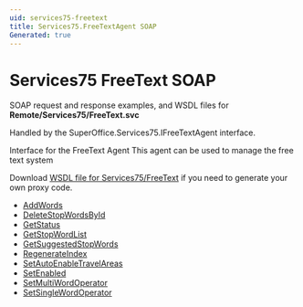 ```yaml
---
uid: services75-freetext
title: Services75.FreeTextAgent SOAP
Generated: true
---
```


# Services75 FreeText SOAP

SOAP request and response examples, and WSDL files for **Remote/Services75/FreeText.svc**

Handled by the <see cref="T:SuperOffice.Services75.IFreeTextAgent">SuperOffice.Services75.IFreeTextAgent</see> interface.

Interface for the FreeText Agent
This agent can be used to manage the free text system

Download [WSDL file for Services75/FreeText](../Services75-FreeText.md) if you need to generate your own proxy code.

* [AddWords](AddWords.md)
* [DeleteStopWordsById](DeleteStopWordsById.md)
* [GetStatus](GetStatus.md)
* [GetStopWordList](GetStopWordList.md)
* [GetSuggestedStopWords](GetSuggestedStopWords.md)
* [RegenerateIndex](RegenerateIndex.md)
* [SetAutoEnableTravelAreas](SetAutoEnableTravelAreas.md)
* [SetEnabled](SetEnabled.md)
* [SetMultiWordOperator](SetMultiWordOperator.md)
* [SetSingleWordOperator](SetSingleWordOperator.md)
